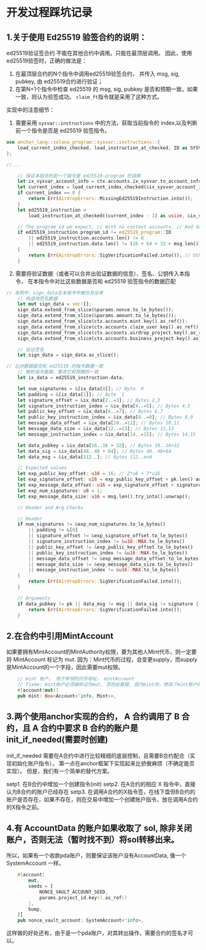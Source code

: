 
# 开发过程踩坑记录

## 1.关于使用 Ed25519 验签合约的说明：
ed25519验证签合约 不能在其他合约中调用。只能在最顶层调用。
因此，使用ed25519验签时，正确的做法是：
1. 在最顶层合约的N个指令中调用ed25519验签合约， 并传入 msg, sig, pubkey, 由 ed25519合约进行验证；
2. 在第N+1个指令中检查 ed25519 的 msg, sig, pubkey 是否和预期一致，如果一致，则认为验签成功。
`claim_ft`指令就是采用了这种方式。

实现中的注意细节：
1. 需要采用 `sysvar::instructions` 中的方法，获取当前指令的 index,以及判断前一个指令是否是 ed25519 验签指令。
```rust
use anchor_lang::solana_program::sysvar::instructions::{
    load_current_index_checked, load_instruction_at_checked, ID as SYSVAR_IX_ID,
};

//...

    // 保证本指令的前一个指令是 ed25519-program 的调用
    let ix_sysvar_account_info = ctx.accounts.ix_sysvar.to_account_info();
    let current_index = load_current_index_checked(&ix_sysvar_account_info)?;
    if current_index == 0 {
        return Err(AirdropErrors::MissingEd25519Instruction.into());
    }
    let ed25519_instruction =
        load_instruction_at_checked((current_index - 1) as usize, &ix_sysvar_account_info)?;

    // The program id we expect, // With no context accounts, // And data of this size
    if ed25519_instruction.program_id != ed25519_program::ID
        || ed25519_instruction.accounts.len() != 0
        || ed25519_instruction.data.len() != (16 + 64 + 32 + msg.len())
    {
        return Err(AirdropErrors::SigVerificationFailed.into()); // Otherwise, we can already throw err
    }
```

2. 需要将验证数据（或者可以合并出验证数据的信息）、签名、公钥传入本指令， 在本指令中对比这些数据是否和 ed25519 验签指令的数据匹配
```rust
// 本例中，sign_data在本指令中被合并出来
    // 构造待签名数据
    let mut sign_data = vec![];
    sign_data.extend_from_slice(&params.nonce.to_le_bytes());
    sign_data.extend_from_slice(&params.amount.to_le_bytes());
    sign_data.extend_from_slice(ctx.accounts.mint.key().as_ref());
    sign_data.extend_from_slice(ctx.accounts.claim_user.key().as_ref());
    sign_data.extend_from_slice(ctx.accounts.airdrop_project.key().as_ref());
    sign_data.extend_from_slice(ctx.accounts.business_project.key().as_ref());

    // 验证签名
    let sign_data = sign_data.as_slice();

// 比对数据是否和 ed25519 的指令数据一致
    // 解析指令数据，要求它和预期的一致
    let ix_data = ed25519_instruction.data;

    let num_signatures = &[ix_data[0]]; // Byte  0
    let padding = &[ix_data[1]]; // Byte  1
    let signature_offset = &ix_data[2..=3]; // Bytes 2,3
    let signature_instruction_index = &ix_data[4..=5]; // Bytes 4,5
    let public_key_offset = &ix_data[6..=7]; // Bytes 6,7
    let public_key_instruction_index = &ix_data[8..=9]; // Bytes 8,9
    let message_data_offset = &ix_data[10..=11]; // Bytes 10,11
    let message_data_size = &ix_data[12..=13]; // Bytes 12,13
    let message_instruction_index = &ix_data[14..=15]; // Bytes 14,15

    let data_pubkey = &ix_data[16..16 + 32]; // Bytes 16..16+32
    let data_sig = &ix_data[48..48 + 64]; // Bytes 48..48+64
    let data_msg = &ix_data[112..]; // Bytes 112..end

    // Expected values
    let exp_public_key_offset: u16 = 16; // 2*u8 + 7*u16
    let exp_signature_offset: u16 = exp_public_key_offset + pk.len() as u16;
    let exp_message_data_offset: u16 = exp_signature_offset + signature.len() as u16;
    let exp_num_signatures: u8 = 1;
    let exp_message_data_size: u16 = msg.len().try_into().unwrap();

    // Header and Arg Checks

    // Header
    if num_signatures != &exp_num_signatures.to_le_bytes()
        || padding != &[0]
        || signature_offset != &exp_signature_offset.to_le_bytes()
        || signature_instruction_index != &u16::MAX.to_le_bytes()
        || public_key_offset != &exp_public_key_offset.to_le_bytes()
        || public_key_instruction_index != &u16::MAX.to_le_bytes()
        || message_data_offset != &exp_message_data_offset.to_le_bytes()
        || message_data_size != &exp_message_data_size.to_le_bytes()
        || message_instruction_index != &u16::MAX.to_le_bytes()
    {
        return Err(AirdropErrors::SigVerificationFailed.into());
    }

    // Arguments
    if data_pubkey != pk || data_msg != msg || data_sig != signature {
        return Err(AirdropErrors::SigVerificationFailed.into());
    }

```



## 2.在合约中引用MintAccount
如果要拥有MintAccount的MintAuthority权限，要为其他人Mint代币，则一定要将 MintAccount 标记为 mut.
因为：Mint代币的过程，会变更supply，而supply是MintAccount的一个字段，因此需要mut权限。

```rust
    // mint 账户， 用于申领的代币地址， mintAccount
    // fixme: mint账户必须被标记为mut, 否则会报错, 因为mint时，修改了mint账户的supply
    #[account(mut)]
    pub mint: Box<Account<'info, Mint>>,
```

## 3.两个使用anchor实现的合约， A 合约调用了 B 合约，且 A 合约中要求 B 合约的账户是 init_if_needed(需要时创建)
init_if_needed 需要在A合约中进行比较精细的底层控制，且需要B合约配合（实现初始化账户指令），
第一点在anchor框架下实现起来比骄傲麻烦（不确定能否实现）。
但是，我们有一个简单的替代方案。

setp1. 在B合约中增加一个创建指令(init)
setp2. 在A合约的相应 X 指令中，直接认为B合约的账户已经存在
setp3. 在调用A合约的X指令签，在线下盘但B合约的账户是否存在，如果不存在，则在交易中增加一个创建账户指令，放在调用A合约的X指令之前。

## 4.有 AccountData 的账户如果收取了 sol, 除非关闭账户，否则无法（暂时找不到）将sol转移出来。
所以，如果有一个收款pda账户，则要保证该账户没有AccountData, 像一个 SystemAccount 一样。
```rust
    #[account(
        mut,
        seeds = [
            NONCE_VAULT_ACCOUNT_SEED,
            params.project_id.key().as_ref()
        ],
        bump,
    )]
    pub nonce_vault_account: SystemAccount<'info>,
```
这样做的好处还有，由于是一个pda账户，对其转出操作，需要合约的签名才可以。

